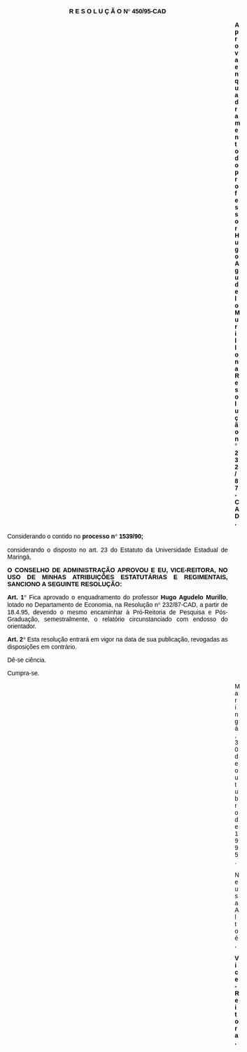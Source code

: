 <BODY TEXT="#000000">

<B><FONT FACE="Arial"><P ALIGN="CENTER">R E S O L U &Ccedil; &Atilde; O N<FONT FACE="Symbol">&#176;</FONT>
 450/95-CAD</P>
</B><P ALIGN="JUSTIFY"></P><DIR>
<DIR>
<DIR>
<DIR>
<DIR>
<DIR>
<DIR>
<DIR>
<DIR>
<DIR>
<DIR>
<DIR>
<DIR>

<B><P ALIGN="JUSTIFY">Aprova enquadramento do professor Hugo Agudelo Murillo na Resolu&ccedil;&atilde;o n<FONT FACE="Symbol">&#176;</FONT>
 232/87-CAD.</P>
<P ALIGN="JUSTIFY"></P></DIR>
</DIR>
</DIR>
</DIR>
</DIR>
</DIR>
</DIR>
</DIR>
</DIR>
</DIR>
</DIR>
</DIR>
</DIR>

</B><P ALIGN="JUSTIFY">Considerando o contido no <B>processo n<FONT FACE="Symbol">&#176;</FONT>
 1539/90; </P>
</B><P ALIGN="JUSTIFY">considerando o disposto no art. 23 do Estatuto da Universidade Estadual de Maring&aacute;,</P>
<P ALIGN="JUSTIFY"></P>
<B><P ALIGN="JUSTIFY">O CONSELHO DE ADMINISTRA&Ccedil;&Atilde;O APROVOU E EU, VICE-REITORA, NO USO DE MINHAS ATRIBUI&Ccedil;&Otilde;ES ESTATUT&Aacute;RIAS E REGIMENTAIS, SANCIONO A SEGUINTE RESOLU&Ccedil;&Atilde;O:</P>
</B><P ALIGN="JUSTIFY"></P>
<B><P ALIGN="JUSTIFY">Art. 1<FONT FACE="Symbol">&#176;</FONT>
</B> Fica aprovado o enquadramento do professor <B>Hugo Agudelo Murillo</B>, lotado no Departamento de Economia, na Resolu&ccedil;&atilde;o n<FONT FACE="Symbol">&#176;</FONT>
 232/87-CAD, a partir de 18.4.95, devendo o mesmo encaminhar &agrave; Pr&oacute;-Reitoria de Pesquisa e P&oacute;s-Gradua&ccedil;&atilde;o, semestralmente, o relat&oacute;rio circunstanciado com endosso do orientador.</P>
<B><P ALIGN="JUSTIFY">Art. 2<FONT FACE="Symbol">&#176;</FONT>
</B> Esta resolu&ccedil;&atilde;o entrar&aacute; em vigor na data de sua publica&ccedil;&atilde;o, revogadas as disposi&ccedil;&otilde;es em contr&aacute;rio. </P>
<P ALIGN="JUSTIFY">D&ecirc;-se ci&ecirc;ncia.</P>
<P ALIGN="JUSTIFY">Cumpra-se.</P><DIR>
<DIR>
<DIR>
<DIR>
<DIR>
<DIR>
<DIR>
<DIR>
<DIR>
<DIR>
<DIR>
<DIR>
<DIR>

<P ALIGN="CENTER">Maring&aacute;, 30 de outubro de 1995.</P>
<P ALIGN="CENTER"></P>
<P ALIGN="CENTER">Neusa Alto&eacute;,</P>
<B><P ALIGN="CENTER">Vice-Reitora.</P>
</B></FONT><FONT FACE="Arial" SIZE=2><P ALIGN="CENTER"></P>
</FONT><FONT FACE="Arial"><P ALIGN="CENTER">&nbsp;</P></DIR>
</DIR>
</DIR>
</DIR>
</DIR>
</DIR>
</DIR>
</DIR>
</DIR>
</DIR>
</DIR>
</DIR>
</DIR>
</FONT></BODY>
